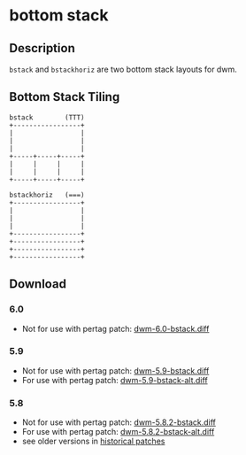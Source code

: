 bottom stack
============

Description
-----------
`bstack` and `bstackhoriz` are two bottom stack layouts for dwm.

Bottom Stack Tiling
-------------------

	bstack        (TTT)
	+-----------------+
	|                 |
	|                 |
	|                 |
	+-----+-----+-----+
	|     |     |     |
	|     |     |     |
	+-----+-----+-----+

	bstackhoriz   (===)
	+-----------------+
	|                 |
	|                 |
	|                 |
	+-----------------+
	+-----------------+
	+-----------------+
	+-----------------+

Download
--------
### 6.0
* Not for use with pertag patch: [dwm-6.0-bstack.diff](dwm-6.0-bstack.diff)

### 5.9
* Not for use with pertag patch: [dwm-5.9-bstack.diff](historical/dwm-5.9-bstack.diff)
* For use with pertag patch: [dwm-5.9-bstack-alt.diff](historical/dwm-5.9-bstack-alt.diff)

### 5.8
* Not for use with pertag patch: [dwm-5.8.2-bstack.diff](historical/dwm-5.8.2-bstack.diff)
* For use with pertag patch: [dwm-5.8.2-bstack-alt.diff](historical/dwm-5.8.2-bstack-alt.diff)
* see older versions in [historical patches](historical)

